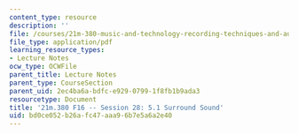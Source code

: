 ```yaml
---
content_type: resource
description: ''
file: /courses/21m-380-music-and-technology-recording-techniques-and-audio-production-fall-2016/bd0ce052b26afc47aaa96b7e5a6a2e40_MIT21M_380F16_ses28_note.pdf
file_type: application/pdf
learning_resource_types:
- Lecture Notes
ocw_type: OCWFile
parent_title: Lecture Notes
parent_type: CourseSection
parent_uid: 2ec4ba6a-bdfc-e929-0799-1f8fb1b9ada3
resourcetype: Document
title: '21m.380 F16 -- Session 28: 5.1 Surround Sound'
uid: bd0ce052-b26a-fc47-aaa9-6b7e5a6a2e40
---
```

